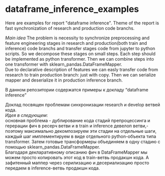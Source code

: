 # dataframe_inference_examples
Here are examples for report "dataframe inference". Theme of the report is fast synchronization of research and production code branchs.  
  
*Main idea*
The problem is necessity to synchronize preprocessing and feature engineering stages in research and production(both train and inference) code branchs and transfer stages code from jupyter to python scripts. So we decompose these stages on small steps. Each step should be implemented as python transformer. Then we can combine steps into one transformer with sklearn_pandas.DataFrameMapper.  
Due to declarative description of features we can easly transfer code from research to train production branch: just with copy. Then we can serialize mapper and deserialize it in production inference branch.   
  
  
  
В данном репозитории содержатся примеры к докладу “dataframe inference”  
  
Доклад посвящен проблемам синхронизации research и develop ветвей кода.  
*Идея в следующем*:  
основная проблема - дублирование кода стадий препроцессинга и герерации фич в ресерч ветви и в train и inference девелоп ветви,- поэтому максимально декомпозируем эти стадии на отдельные шаги, каждый шаг имплементируем в виде отдельного python-объекта типа transformer. Затем готовые трансформеры объединяем в одну стадию с помощью sklearn_pandas.DataFrameMapper.   
Благодаря декларативному описанию фич в DataFrameMapper мы можем просто копировать этот код в train-ветвь продакшн кода. А зафитенный маппер через серилизацию и десериализацию просто передаем в inference-ветвь продакшн кода.  

